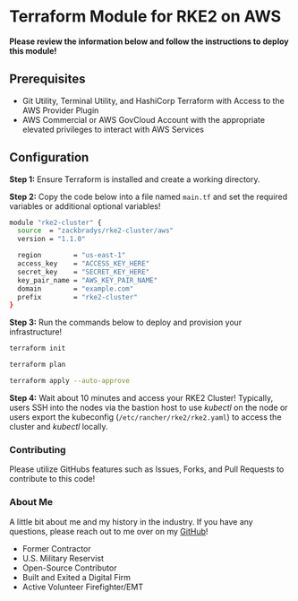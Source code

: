# Terraform Module for RKE2 on AWS

**Please review the information below and follow the instructions to deploy this module!**

## Prerequisites

- Git Utility, Terminal Utility, and HashiCorp Terraform with Access to the AWS Provider Plugin
- AWS Commercial or AWS GovCloud Account with the appropriate elevated privileges to interact with AWS Services

## Configuration

**Step 1:** Ensure Terraform is installed and create a working directory.

**Step 2:** Copy the code below into a file named `main.tf` and set the required variables or additional optional variables!

```bash
module "rke2-cluster" {
  source  = "zackbradys/rke2-cluster/aws"
  version = "1.1.0"

  region        = "us-east-1"
  access_key    = "ACCESS_KEY_HERE"
  secret_key    = "SECRET_KEY_HERE"
  key_pair_name = "AWS_KEY_PAIR_NAME"
  domain        = "example.com"
  prefix        = "rke2-cluster"
}
```

**Step 3:** Run the commands below to deploy and provision your infrastructure!

```bash
terraform init

terraform plan

terraform apply --auto-approve
```

**Step 4:** Wait about 10 minutes and access your RKE2 Cluster! Typically, users SSH into the nodes via the bastion host to use _kubectl_ on the node or users export the kubeconfig (`/etc/rancher/rke2/rke2.yaml`) to access the cluster and _kubectl_ locally.

### Contributing

Please utilize GitHubs features such as Issues, Forks, and Pull Requests to contribute to this code!

### About Me

A little bit about me and my history in the industry. If you have any questions, please reach out to me over on my [GitHub](https://github.com/zackbradys)!

- Former Contractor
- U.S. Military Reservist
- Open-Source Contributor
- Built and Exited a Digital Firm
- Active Volunteer Firefighter/EMT
